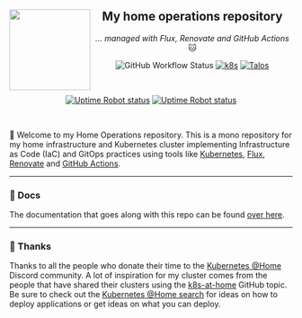 <div align="center">

<img src="https://gitlab.com/uploads/-/system/project/avatar/35246547/homelab.png" align="left" width="144px" height="144px"/>

## My home operations repository

_... managed with Flux, Renovate and GitHub Actions_ 🐱

</div>

<div align="center">

![GitHub Workflow Status](https://img.shields.io/github/actions/workflow/status/mrmarble/home-ops/schedule-renovate.yaml?&logo=renovatebot&style=for-the-badge&label=&color=blue)
[![k8s](https://img.shields.io/badge/k8s-v1.27.4-success.svg?style=for-the-badge&logo=kubernetes&label=&color=blue&logoColor=white)](https://kubernetes.io/)
[![Talos](https://img.shields.io/badge/v1.14-Talos?style=for-the-badge&logo=data%3Aimage%2Fpng%3Bbase64%2CiVBORw0KGgoAAAANSUhEUgAAACMAAAAnCAMAAACylgF9AAAAAXNSR0IB2cksfwAAAAlwSFlzAAALEwAACxMBAJqcGAAAAgRQTFRFAAAA%2F%2F%2F%2F%2F%2F%2F%2F%2F%2F%2F%2F%2F%2F%2F%2F%2F%2F%2F%2F%2F%2F%2F%2F%2F%2F%2F%2F%2F%2F%2F%2F%2F%2F%2F%2F%2F%2F%2F%2F%2F%2F%2F%2F%2F%2F%2F%2F%2F%2F%2F%2F%2F%2F%2F%2F%2F%2F%2F%2F%2F%2F%2F%2F%2F%2F%2F%2F%2F%2F%2F%2F%2F%2F%2F%2F%2F%2F%2F%2F%2F%2F%2F%2F%2F%2F%2F%2F%2F%2F%2F%2F%2F%2F%2F%2F%2F%2F%2F%2F%2F%2F%2F%2F%2F%2F%2F%2F%2F%2F%2F%2F%2F%2F%2F%2F%2F%2F%2F%2F%2F%2F%2F%2F%2F%2F%2F%2F%2F%2F%2F%2F%2F%2F%2F%2F%2F%2F%2F%2F%2F%2F%2F%2F%2F%2F%2F%2F%2F%2F%2F%2F%2F%2F%2F%2F%2F%2F%2F%2F%2F%2F%2F%2F%2F%2F%2F%2F%2F%2F%2F%2F%2F%2F%2F%2F%2F%2F%2F%2F%2F%2F%2F%2F%2F%2F%2F%2F%2F%2F%2F%2F%2F%2F%2F%2F%2F%2F%2F%2F%2F%2F%2F%2F%2F%2F%2F%2F%2F%2F%2F%2F%2F%2F%2F%2F%2F%2F%2F%2F%2F%2F%2F%2F%2F%2F%2F%2F%2F%2F%2F%2F%2F%2F%2F%2F%2F%2F%2F%2F%2F%2F%2F%2F%2F%2F%2F%2F%2F%2F%2F%2F%2F%2F%2F%2F%2F%2F%2F%2F%2F%2F%2F%2F%2F%2F%2F%2F%2F%2F%2F%2F%2F%2F%2F%2F%2F%2F%2F%2F%2F%2F%2F%2F%2F%2F%2F%2F%2F%2F%2F%2F%2F%2F%2F%2F%2F%2F%2F%2F%2F%2F%2F%2F%2F%2F%2F%2F%2F%2F%2F%2F%2F%2F%2F%2F%2F%2F%2F%2F%2F%2F%2F%2F%2F%2F%2F%2F%2F%2F%2F%2F%2F%2F%2F%2F%2F%2F%2F%2F%2F%2F%2F%2F%2F%2F%2F%2F%2F%2F%2F%2F%2F%2F%2F%2F%2F%2F%2F%2F%2F%2F%2F%2F%2F%2F%2F%2F%2F%2F%2F%2F%2F%2F%2F%2F%2F%2F%2F%2F%2F%2F%2F%2F%2F%2F%2F%2F%2F%2F%2F%2F%2F%2F%2F%2F%2F%2F%2F%2F%2F%2F%2F%2F%2F%2F%2F%2F%2F%2F%2F%2F%2F%2F%2F%2F%2F%2F%2F%2F%2F%2F%2F%2F%2F%2F%2F%2F%2F%2F%2F%2F%2F%2F%2F%2F%2F%2F%2F%2F%2F%2F%2F%2F%2F%2F%2F%2F%2F%2F%2F%2F%2F%2F%2F%2F%2F%2F%2F%2F%2F%2F%2F%2F%2F%2F%2F%2F%2F%2F%2F%2F%2F%2F%2F%2F%2F%2F%2F%2F%2F%2F%2F%2F%2F%2F%2F%2F%2F%2F%2F%2F%2F%2F%2F%2F%2F%2F%2F%2F%2F%2F%2F%2F%2F%2F%2F%2F%2F%2F%2F%2F%2F%2F%2F%2F%2F%2F%2F%2F%2F%2F%2F%2F%2F%2F%2F%2F%2F%2F%2F%2F%2F%2F%2F%2F%2F%2F%2F%2F%2F%2F%2F%2F%2F%2F%2F%2F%2F%2F%2F%2F%2F%2F%2F%2F%2F%2F%2F%2F%2F%2F%2F%2F%2F%2F%2F%2F%2F%2F%2F%2F%2F%2F%2F%2F%2F%2F%2F%2F%2F%2F%2F%2F%2F%2F%2F%2F%2F%2F%2F%2F%2F%2F%2F%2F%2F%2F%2F%2F%2F%2F%2F%2F%2F%2F%2F%2F%2F%2F%2F%2F%2F%2F%2F%2F%2F%2F%2F%2F%2F%2F%2F%2F%2F%2F%2F%2F%2F%2F%2F%2F%2F%2F%2F%2F%2F%2F%2F%2F%2F%2F%2F%2F%2F%2F%2F%2F%2F%2F%2F%2F%2F%2F%2F%2F%2F%2F%2F%2F%2F%2F%2F%2F%2F%2F%2F%2F%2F%2F%2F%2F%2F%2F%2F%2F%2F%2F%2F%2F%2F%2F%2F%2FzT39WwAAAKx0Uk5TABLe%2FhEDBRPk%2F%2BMGBAFFxmJwPfXXOxbtND%2FrFJeFkpM3%2BuoIDPM1CkBMwwlOeaOvd08npvzyM6covZvKLcedcoICjouDf%2FlVR79EVn2k6SX28PQHJg7AyDA4xcG%2B%2FZ9nbZwxdnuKeHHhWFTdlrS3kGuJurwumnM%2Bs7U6dA%2FlX6Jb5oSH%2B6ilFcyx1R8j0s3fGhm5lWCqrVyMbFpeoI0XhtPWQSDEY8L3LFO7OUB67XAAAAKTSURBVHicddT7OxRRGMDxl2nV1xobG0WURS6JcklJikLt6oLoolaSSqgo3URXJd2VSjfd7%2F9kZ3bHmJnn6fwyO%2B9%2Bzpk57%2FvOEXGOmFgtdoH8Z3jiIpeFi4iPGm%2BCS%2BiJvsUuk%2BRL1B0m2Y9PdxjPEvwpDpO6FJY5TBqkL3c%2BLAMyHWYFrHS9UFaA7BybyV1FIM9l8n1QYDOFsLrI%2BndNdI%2FFUGIza2FdJJ5QKlIWKI%2F4vArSdct41lNRaYSLNgQ2ShVsMtKXXw2bLZMHNcZU7xaokq0a1Nap222R1U1TC9tVrK4etCTxNEDjDnW%2FE4KWqYGQijU1wi6PSNxujT17RXKaaakzTYKf1n0ibdloJZE6tgdhv%2Fp1AA6a5hB0qNmH4Uh7dPeV6YSbRDrhqGm64Jh6Upjs7rkUHdeoLpIeOGEa9f4npaga7ZSVxtxeGkNy2shi1JRDn4Qa6c%2Bfr8QAFEsKnDHNWcgyMn%2FOVq1BGJJuOG%2BaCzAsQzBoMxfhklyGK6a5CiNyTVVgnoyO0Twi16HTNDfgpow0c2vUMvWakSCV%2F9umuQMNEhdEq58jaS2MJ4rcNSZHjVrynkjiOC0FUTJxHyZVVR%2BgPTTNI3isKjoJT1IjHag2%2BvSZomHirZqOUREjMhULz1WKvC%2Bg1ajxNLy0zCt4rWKhVhjwygyE3xjrlcBby7yD90awKwwfjD7MVB0iqb1os5aZgljj6%2FJ8NPqwLTAT6ZBS%2BGTr%2Bc9QaITjZgJlIgVWyXpspsH6BL9YaZyKR%2FtqM2r3vbPiHKoxvuk2o9cY7eEYCR0wLTYj3%2BGHx2GGAzRPOMzsTwK%2FHKbPb77i%2FBmVgf%2B3w%2BihP39dJjnoOseU0l1GdwtrqHO1332u%2FgNM4Ww99xg%2B1AAAAABJRU5ErkJggg%3D%3D&color=blue)](https://talos.dev)

</div>
<div align="center">
<br/>

[![Uptime Robot status](https://img.shields.io/uptimerobot/status/m793877647-43f7de17c4661915fdcc503c?label=Home%20Internet&logo=googlehome&logoColor=white&style=for-the-badge)](https://uptimerobot.com/)
[![Uptime Robot status](https://img.shields.io/uptimerobot/status/m793877616-990da6b85bc8e4fc22832384?label=Home%20Assistant&logo=homeassistant&logoColor=white&style=for-the-badge)](https://uptimerobot.com/)

<br/>
</div>

👋 Welcome to my Home Operations repository. This is a mono repository for my home infrastructure and Kubernetes cluster implementing Infrastructure as Code (IaC) and GitOps practices using tools like [Kubernetes](https://kubernetes.io/), [Flux](https://github.com/fluxcd/flux2), [Renovate](https://github.com/renovatebot/renovate) and [GitHub Actions](https://github.com/features/actions).

---

### 📖 Docs

The documentation that goes along with this repo can be found [over here](https://mrmarble.github.io/home-ops/).

---

### 🤝 Thanks

Thanks to all the people who donate their time to the [Kubernetes @Home](https://discord.gg/k8s-at-home) Discord community. A lot of inspiration for my cluster comes from the people that have shared their clusters using the [k8s-at-home](https://github.com/topics/k8s-at-home) GitHub topic. Be sure to check out the [Kubernetes @Home search](https://nanne.dev/k8s-at-home-search/) for ideas on how to deploy applications or get ideas on what you can deploy.
